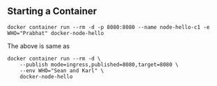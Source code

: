 ## Starting a Container

```shell
docker container run --rm -d -p 8080:8080 --name node-hello-c1 -e WHO="Prabhat" docker-node-hello
```

The above is same as 

```shell
docker container run --rm -d \
    --publish mode=ingress,published=8080,target=8080 \
    --env WHO="Sean and Karl" \
    docker-node-hello
```
